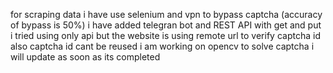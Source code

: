 for scraping data i have use selenium and vpn to bypass captcha (accuracy of bypass is 50%) i have added telegran bot and REST API with get and put
i tried using only api but the website is using remote url to verify captcha id also captcha id cant be reused i am working on opencv to solve captcha i will update as soon as its completed 
